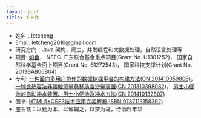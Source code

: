 ```yaml
---
layout: post
title: 关于我
---
```

* 姓名：letcheng
* Email: letcheng2010@gmail.com
* 研究方向：Java 架构，爬虫，并发编程和大数据处理，自然语言处理等
* 项目: [如鱼](http://www.ruyuapp.com)， NSFC-广东联合基金重点项目(Grant No. U1301252)， 国家自然科学基金面上项目(Grant No. 61272543)， 国家科技支撑计划(Grant No. 2013BAB06B04)
* 专利: [一种面向多用户协作的数据挖掘平台的构建方法(CN 201410059806)](http://www.soopat.com/Patent/201410059806)， [一种比热容法非接触测量悬移质含沙量装置(CN 201310398082)](http://www.soopat.com/Patent/201310398082)， [男士小便池的自动冲水装置、男士小便池及冲水方法(CN 201410132807)](http://www.soopat.com/Patent/201410132807)
* 图书: [HTML5+CSS3技术应用完美解析(ISBN.9787113158392)](http://baike.baidu.com/link?url=45RTScu131EOYi3IAUzR9gwlX0RbJz7MalMJwACaEZd9xvGAxLapMZvqCrQKgOrbVE7rd4aOFdfU9JFh6fHKDK)
* 座右铭：以勤为本，以诚辅之，以梦为马，诗酒趁年华